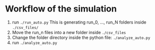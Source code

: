 # Workflow of the simulation

1. run `./run_auto.py`
This is generating run_0, ..., run_N folders inside `./csv_files/`
2. Move the run_n files into a new folder inside `./csv_files`
3. Change the folder directory inside the python file: `./analyze_auto.py`
4. run `./analyze_auto.py`
